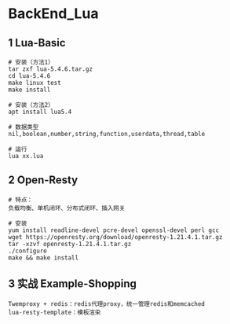 # BackEnd_Lua

## 1 Lua-Basic
```
# 安装（方法1）
tar zxf lua-5.4.6.tar.gz
cd lua-5.4.6
make linux test
make install

# 安装（方法2）
apt install lua5.4

# 数据类型
nil,boolean,number,string,function,userdata,thread,table

# 运行
lua xx.lua
```

## 2 Open-Resty
```
# 特点：
负载均衡、单机闭环、分布式闭环、插入网关

# 安装
yum install readline-devel pcre-devel openssl-devel perl gcc
wget https://openresty.org/download/openresty-1.21.4.1.tar.gz
tar -xzvf openresty-1.21.4.1.tar.gz
./configure
make && make install
```

## 3 实战 Example-Shopping
```
Twemproxy + redis：redis代理proxy，统一管理redis和memcached
lua-resty-template：模板渲染
```